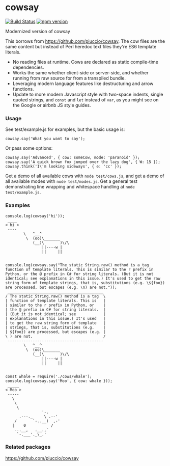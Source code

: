 # cowsay

[![Build Status](https://travis-ci.com/johnnysprinkles/cowsay.svg?branch=master)](https://travis-ci.com/johnnysprinkles/cowsay)
[![npm version](https://badge.fury.io/js/cowsay2.svg)](https://badge.fury.io/js/cowsay2)

Modernized version of cowsay

This borrows from https://github.com/piuccio/cowsay.
The cow files are the same content but instead of Perl heredoc text files
they're ES6 template literals.

* No reading files at runtime. Cows are declared as static compile-time dependencies.
* Works the same whether client-side or server-side, and whether running from
  raw source for from a transpiled bundle.
* Leveraging modern language features like destructuring and arrow functions.
* Update to more modern Javascript style with two-space indents, single quoted
  strings, and `const` and `let` instead of `var`, as you might see on the Google
  or airbnb JS style guides.

### Usage

See test/example.js for examples, but the basic usage is:

    cowsay.say('What you want to say');

Or pass some options:

    cowsay.say('Advanced', { cow: someCow, mode: 'paranoid' });
    cowsay.say('A quick brown fox jumped over the lazy dog', { W: 15 });
    cowsay.think('I\'m looking sideways', { e: 'cc' });

Get a demo of all available cows with `node test/cows.js`, and get a demo of all
available modes with `node test/modes.js`. Get a general test demonstrating line wrapping
and whitespace handling at `node test/example.js`.

### Examples

    console.log(cowsay('hi'));
     ____
    < hi >
     ----
            \   ^__^
             \  (oo)\_______
                (__)\       )\/\
                    ||----w |
                    ||     ||


    console.log(cowsay.say("The static String.raw() method is a tag function of template literals. This is similar to the r prefix in Python, or the @ prefix in C# for string literals. (But it is not identical; see explanations in this issue.) It's used to get the raw string form of template strings, that is, substitutions (e.g. \${foo}) are processed, but escapes (e.g. \n) are not."));
     __________________________________________
    / The static String.raw() method is a tag  \
    | function of template literals. This is   |
    | similar to the r prefix in Python, or    |
    | the @ prefix in C# for string literals.  |
    | (But it is not identical; see            |
    | explanations in this issue.) It's used   |
    | to get the raw string form of template   |
    | strings, that is, substitutions (e.g.    |
    | ${foo}) are processed, but escapes (e.g. |
    \ ) are not.                               /
     ------------------------------------------
            \   ^__^
             \  (oo)\_______
                (__)\       )\/\
                    ||----w |
                    ||     ||


    const whale = require('./cows/whale');
    console.log(cowsay.say('Moo', { cow: whale }));
     _____
    < Moo >
     -----
       \
        \
         \
                    '-.
          .---._     \ .--'
        /       `-..__)  ,-'
       |    0           /
        --.__,   .__.,`
         `-.___'._\_.'

### Related packages

https://github.com/piuccio/cowsay
